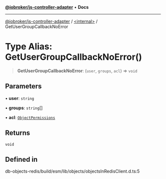 [**@iobroker/js-controller-adapter**](../../README.md) • **Docs**

***

[@iobroker/js-controller-adapter](../../globals.md) / [\<internal\>](../README.md) / GetUserGroupCallbackNoError

# Type Alias: GetUserGroupCallbackNoError()

> **GetUserGroupCallbackNoError**: (`user`, `groups`, `acl`) => `void`

## Parameters

• **user**: `string`

• **groups**: `string`[]

• **acl**: [`ObjectPermissions`](../interfaces/ObjectPermissions.md)

## Returns

`void`

## Defined in

db-objects-redis/build/esm/lib/objects/objectsInRedisClient.d.ts:5
